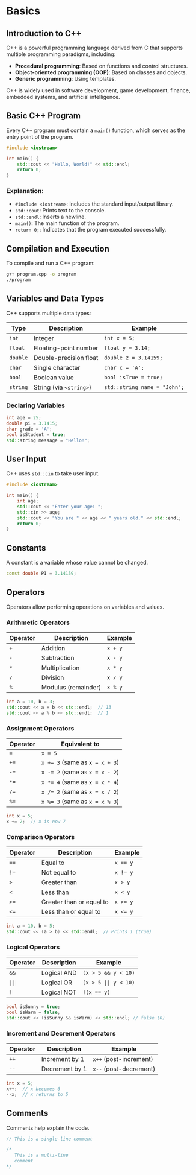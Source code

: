 # Basics

## Introduction to C++  
C++ is a powerful programming language derived from C that supports multiple programming paradigms, including:  
- **Procedural programming**: Based on functions and control structures.  
- **Object-oriented programming (OOP)**: Based on classes and objects.  
- **Generic programming**: Using templates.  

C++ is widely used in software development, game development, finance, embedded systems, and artificial intelligence.  

## Basic C++ Program  
Every C++ program must contain a `main()` function, which serves as the entry point of the program.  

```cpp
#include <iostream>

int main() {
    std::cout << "Hello, World!" << std::endl;
    return 0;
}
```

### Explanation:
- `#include <iostream>`: Includes the standard input/output library.
- `std::cout`: Prints text to the console.
- `std::endl`: Inserts a newline.
- `main()`: The main function of the program.
- `return 0;`: Indicates that the program executed successfully.

## Compilation and Execution
To compile and run a C++ program:

```sh
g++ program.cpp -o program
./program
```

## Variables and Data Types
C++ supports multiple data types:

| Type       | Description             | Example        |
|------------|-------------------------|----------------|
| `int`      | Integer                  | `int x = 5;`   |
| `float`    | Floating-point number     | `float y = 3.14;` |
| `double`   | Double-precision float    | `double z = 3.14159;` |
| `char`     | Single character          | `char c = 'A';` |
| `bool`     | Boolean value             | `bool isTrue = true;` |
| `string`   | String (via `<string>`)   | `std::string name = "John";` |

### Declaring Variables
```cpp
int age = 25;
double pi = 3.1415;
char grade = 'A';
bool isStudent = true;
std::string message = "Hello!";
```

## User Input
C++ uses `std::cin` to take user input.

```cpp
#include <iostream>

int main() {
    int age;
    std::cout << "Enter your age: ";
    std::cin >> age;
    std::cout << "You are " << age << " years old." << std::endl;
    return 0;
}
```

## Constants
A constant is a variable whose value cannot be changed.

```cpp
const double PI = 3.14159;
```

## Operators
Operators allow performing operations on variables and values.

### Arithmetic Operators
| Operator | Description | Example |
|----------|------------|---------|
| `+`      | Addition   | `x + y` |
| `-`      | Subtraction | `x - y` |
| `*`      | Multiplication | `x * y` |
| `/`      | Division   | `x / y` |
| `%`      | Modulus (remainder) | `x % y` |

```cpp
int a = 10, b = 3;
std::cout << a + b << std::endl;  // 13
std::cout << a % b << std::endl;  // 1
```

### Assignment Operators
| Operator | Equivalent to |
|----------|--------------|
| `=`      | `x = 5` |
| `+=`     | `x += 3` (same as `x = x + 3`) |
| `-=`     | `x -= 2` (same as `x = x - 2`) |
| `*=`     | `x *= 4` (same as `x = x * 4`) |
| `/=`     | `x /= 2` (same as `x = x / 2`) |
| `%=`     | `x %= 3` (same as `x = x % 3`) |

```cpp
int x = 5;
x += 2;  // x is now 7
```

### Comparison Operators
| Operator | Description | Example |
|----------|------------|---------|
| `==`     | Equal to   | `x == y` |
| `!=`     | Not equal to | `x != y` |
| `>`      | Greater than | `x > y` |
| `<`      | Less than  | `x < y` |
| `>=`     | Greater than or equal to | `x >= y` |
| `<=`     | Less than or equal to | `x <= y` |

```cpp
int a = 10, b = 5;
std::cout << (a > b) << std::endl;  // Prints 1 (true)
```

### Logical Operators
| Operator | Description | Example               |
|----------|-------------|-----------------------|
| `&&`     | Logical AND | `(x > 5 && y < 10)`   |
| `\|\|`   | Logical OR  | `(x > 5 \|\| y < 10)` |
| `!`      | Logical NOT | `!(x == y)`           |

```cpp
bool isSunny = true;
bool isWarm = false;
std::cout << (isSunny && isWarm) << std::endl; // false (0)
```

### Increment and Decrement Operators
| Operator | Description | Example |
|----------|------------|---------|
| `++`     | Increment by 1 | `x++` (post-increment) |
| `--`     | Decrement by 1 | `x--` (post-decrement) |

```cpp
int x = 5;
x++;  // x becomes 6
--x;  // x returns to 5
```

## Comments
Comments help explain the code.

```cpp
// This is a single-line comment

/*
   This is a multi-line
   comment
*/
```
